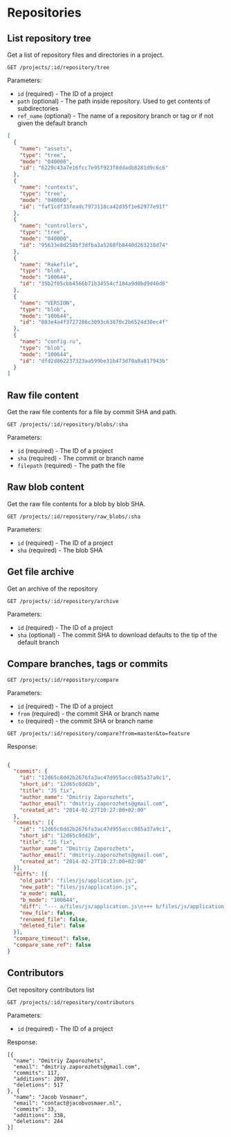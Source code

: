 # Repositories

## List repository tree

Get a list of repository files and directories in a project.

```
GET /projects/:id/repository/tree
```

Parameters:

- `id` (required) - The ID of a project
- `path` (optional) - The path inside repository. Used to get contents of subdirectories
- `ref_name` (optional) - The name of a repository branch or tag or if not given the default branch

```json
[
  {
    "name": "assets",
    "type": "tree",
    "mode": "040000",
    "id": "6229c43a7e16fcc7e95f923f8ddadb8281d9c6c6"
  },
  {
    "name": "contexts",
    "type": "tree",
    "mode": "040000",
    "id": "faf1cdf33feadc7973118ca42d35f1e62977e91f"
  },
  {
    "name": "controllers",
    "type": "tree",
    "mode": "040000",
    "id": "95633e8d258bf3dfba3a5268fb8440d263218d74"
  },
  {
    "name": "Rakefile",
    "type": "blob",
    "mode": "100644",
    "id": "35b2f05cbb4566b71b34554cf184a9d0bd9d46d6"
  },
  {
    "name": "VERSION",
    "type": "blob",
    "mode": "100644",
    "id": "803e4a4f3727286c3093c63870c2b6524d30ec4f"
  },
  {
    "name": "config.ru",
    "type": "blob",
    "mode": "100644",
    "id": "dfd2d862237323aa599be31b473d70a8a817943b"
  }
]
```

## Raw file content

Get the raw file contents for a file by commit SHA and path.

```
GET /projects/:id/repository/blobs/:sha
```

Parameters:

- `id` (required) - The ID of a project
- `sha` (required) - The commit or branch name
- `filepath` (required) - The path the file

## Raw blob content

Get the raw file contents for a blob by blob SHA.

```
GET /projects/:id/repository/raw_blobs/:sha
```

Parameters:

- `id` (required) - The ID of a project
- `sha` (required) - The blob SHA

## Get file archive

Get an archive of the repository

```
GET /projects/:id/repository/archive
```

Parameters:

- `id` (required) - The ID of a project
- `sha` (optional) - The commit SHA to download defaults to the tip of the default branch

## Compare branches, tags or commits

```
GET /projects/:id/repository/compare
```

Parameters:

- `id` (required) - The ID of a project
- `from` (required) - the commit SHA or branch name
- `to` (required) - the commit SHA or branch name

```
GET /projects/:id/repository/compare?from=master&to=feature
```

Response:

```json

{
  "commit": {
    "id": "12d65c8dd2b2676fa3ac47d955accc085a37a9c1",
    "short_id": "12d65c8dd2b",
    "title": "JS fix",
    "author_name": "Dmitriy Zaporozhets",
    "author_email": "dmitriy.zaporozhets@gmail.com",
    "created_at": "2014-02-27T10:27:00+02:00"
  },
  "commits": [{
    "id": "12d65c8dd2b2676fa3ac47d955accc085a37a9c1",
    "short_id": "12d65c8dd2b",
    "title": "JS fix",
    "author_name": "Dmitriy Zaporozhets",
    "author_email": "dmitriy.zaporozhets@gmail.com",
    "created_at": "2014-02-27T10:27:00+02:00"
  }],
  "diffs": [{
    "old_path": "files/js/application.js",
    "new_path": "files/js/application.js",
    "a_mode": null,
    "b_mode": "100644",
    "diff": "--- a/files/js/application.js\n+++ b/files/js/application.js\n@@ -24,8 +24,10 @@\n //= require g.raphael-min\n //= require g.bar-min\n //= require branch-graph\n-//= require highlightjs.min\n-//= require ace/ace\n //= require_tree .\n //= require d3\n //= require underscore\n+\n+function fix() { \n+  alert(\"Fixed\")\n+}",
    "new_file": false,
    "renamed_file": false,
    "deleted_file": false
  }],
  "compare_timeout": false,
  "compare_same_ref": false
}
```

## Contributors

Get repository contributors list

```
GET /projects/:id/repository/contributors
```

Parameters:

- `id` (required) - The ID of a project

Response:

```
[{
  "name": "Dmitriy Zaporozhets",
  "email": "dmitriy.zaporozhets@gmail.com",
  "commits": 117,
  "additions": 2097,
  "deletions": 517
}, {
  "name": "Jacob Vosmaer",
  "email": "contact@jacobvosmaer.nl",
  "commits": 33,
  "additions": 338,
  "deletions": 244
}]
```
